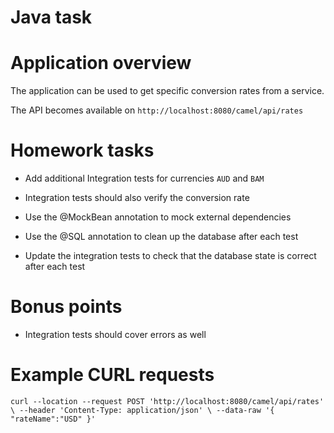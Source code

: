 # Java task

# Application overview

The application can be used to get specific conversion rates from a service.

The API becomes available on `http://localhost:8080/camel/api/rates`

# Homework tasks

* Add additional Integration tests for currencies `AUD` and `BAM`

* Integration tests should also verify the conversion rate

* Use the @MockBean annotation to mock external dependencies

* Use the @SQL annotation to clean up the database after each test

* Update the integration tests to check that the database state is correct after each test

# Bonus points

* Integration tests should cover errors as well

# Example CURL requests

`
curl --location --request POST 'http://localhost:8080/camel/api/rates' \
--header 'Content-Type: application/json' \
--data-raw '{
"rateName":"USD"
}'
`
